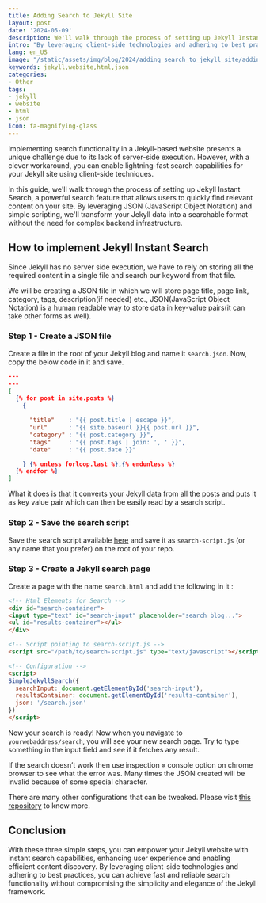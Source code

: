 ```yaml
---
title: Adding Search to Jekyll Site
layout: post
date: '2024-05-09'
description: We'll walk through the process of setting up Jekyll Instant Search.
intro: "By leveraging client-side technologies and adhering to best practices, you can achieve fast and reliable search functionality without compromising the simplicity and elegance of the Jekyll framework."
lang: en_US
image: "/static/assets/img/blog/2024/adding_search_to_jekyll_site/adding_search_to_jekyll_site.jpg"
keywords: jekyll,website,html,json
categories:
- Other
tags:
- jekyll
- website
- html
- json
icon: fa-magnifying-glass
---
```


Implementing search functionality in a Jekyll-based website presents a unique challenge due to its lack of server-side execution. However, with a clever workaround, you can enable lightning-fast search capabilities for your Jekyll site using client-side techniques.

In this guide, we'll walk through the process of setting up Jekyll Instant Search, a powerful search feature that allows users to quickly find relevant content on your site. By leveraging JSON (JavaScript Object Notation) and simple scripting, we'll transform your Jekyll data into a searchable format without the need for complex backend infrastructure.

## How to implement Jekyll Instant Search

Since Jekyll has no server side execution, we have to rely on storing all the required content in a single file and search our keyword from that file.

We will be creating a JSON file in which we will store page title, page link, category, tags, description(if needed) etc., JSON(JavaScript Object Notation) is a human readable way to store data in key-value pairs(it can take other forms as well).


### Step 1 - Create a JSON file


Create a file in the root of your Jekyll blog and name it `search.json`. Now, copy the below code in it and save.

```json
---
---
[
  {% for post in site.posts %}
    {

      "title"    : "{{ post.title | escape }}",
      "url"      : "{{ site.baseurl }}{{ post.url }}",
      "category" : "{{ post.category }}",
      "tags"     : "{{ post.tags | join: ', ' }}",
      "date"     : "{{ post.date }}"

    } {% unless forloop.last %},{% endunless %}
  {% endfor %}
]
```
What it does is that it converts your Jekyll data from all the posts and puts it as key value pair which can then be easily read by a search script.

### Step 2 - Save the search script

Save the search script available [here](https://raw.githubusercontent.com/jamisonjcjohnson/jamisonjcjohnson.github.io/master/search-script.js) and save it as `search-script.js` (or any name that you prefer) on the root of your repo.

### Step 3 - Create a Jekyll search page

Create a page with the name `search.html` and add the following in it :

```html
<!-- Html Elements for Search -->
<div id="search-container">
<input type="text" id="search-input" placeholder="search blog...">
<ul id="results-container"></ul>
</div>

<!-- Script pointing to search-script.js -->
<script src="/path/to/search-script.js" type="text/javascript"></script>

<!-- Configuration -->
<script>
SimpleJekyllSearch({
  searchInput: document.getElementById('search-input'),
  resultsContainer: document.getElementById('results-container'),
  json: '/search.json'
})
</script>
```

Now your search is ready! Now when you navigate to `yourwebaddress/search`, you will see your new search page. Try to type something in the input field and see if it fetches any result.

If the search doesn’t work then use inspection » console option on chrome browser to see what the error was. Many times the JSON created will be invalid because of some special character.

There are many other configurations that can be tweaked. Please visit [this repository](https://github.com/christian-fei/Simple-Jekyll-Search) to know more.

## Conclusion

With these three simple steps, you can empower your Jekyll website with instant search capabilities, enhancing user experience and enabling efficient content discovery. By leveraging client-side technologies and adhering to best practices, you can achieve fast and reliable search functionality without compromising the simplicity and elegance of the Jekyll framework.


